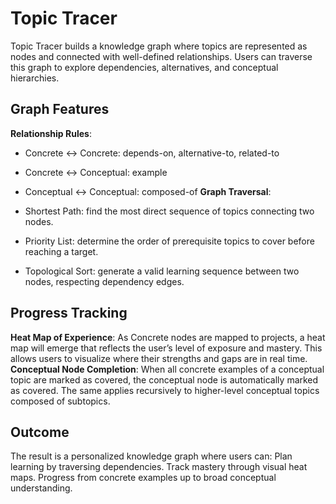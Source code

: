 # Topic Tracer

Topic Tracer builds a knowledge graph where topics are represented as nodes and connected with well-defined relationships. Users can traverse this graph to explore dependencies, alternatives, and conceptual hierarchies.

## Graph Features

**Relationship Rules**:

* Concrete ↔ Concrete: depends-on, alternative-to, related-to
* Concrete ↔ Conceptual: example
* Conceptual ↔ Conceptual: composed-of
**Graph Traversal**:

* Shortest Path: find the most direct sequence of topics connecting two nodes.
* Priority List: determine the order of prerequisite topics to cover before reaching a target.
* Topological Sort: generate a valid learning sequence between two nodes, respecting dependency edges.

## Progress Tracking

**Heat Map of Experience**:
As Concrete nodes are mapped to projects, a heat map will emerge that reflects the user’s level of exposure and mastery.
This allows users to visualize where their strengths and gaps are in real time.
**Conceptual Node Completion**:
When all concrete examples of a conceptual topic are marked as covered, the conceptual node is automatically marked as covered.
The same applies recursively to higher-level conceptual topics composed of subtopics.

## Outcome

The result is a personalized knowledge graph where users can:
Plan learning by traversing dependencies.
Track mastery through visual heat maps.
Progress from concrete examples up to broad conceptual understanding.
